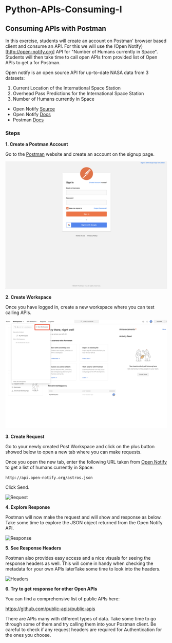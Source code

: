 # Python-APIs-Consuming-I

## Consuming APIs with Postman 

In this exercise, students will create an account on Postman' browser based client and consume an API. For this we will use the (Open Notify)[http://open-notify.org] API for "Number of Humans currently in Space". Students will then take time to call open APIs from provided list of Open APIs to get a for Postman.

Open notify is an open source API for up-to-date NASA data from 3 datasets:

1. Current Location of the International Space Station
2. Overhead Pass Predictions for the International Space Station
3. Number of Humans currently in Space

- Open Notify [Source](https://github.com/open-notify)
- Open Notify [Docs](http://open-notify.org/Open-Notify-API/)
- Postman [Docs](https://learning.postman.com/docs/getting-started/introduction/)
 
### Steps

**1. Create a Postman Account**

Go to the [Postman](https://postman.com) website and create an account on the signup page.

![Postman Signup](assets/signup.png "Signup")


**2. Create Workspace**

Once you have logged in, create a new workspace where you can test calling APIs.

![Postman Workspaces](assets/create-workspace.png "Workspaces")

**3. Create Request**

Go to your newly created Post Workspace and click on the plus button showed below to open a new tab where you can make requests.

Once you open the new tab, enter the following URL taken from [Open Notify](http://open-notify.org/Open-Notify-API/People-In-Space/) to get a list of humans currently in Space:

```http://api.open-notify.org/astros.json ```

Click Send.

![Request](assets/url.png "Request")

**4. Explore Response**

Postman will now make the request and will show and response as below. Take some time to explore the JSON object returned from the Open Notify API.

![Response](assets/response.png "Response")

**5. See Response Headers**

Postman also provides easy access and a nice visuals for seeing the response headers as well. This will come in handy when checking the metadata for your own APIs laterTake some time to look into the headers.

![Headers](assets/headers.png "Headers")

**6. Try to get response for other Open APIs**

You can find a comprehensive list of public APIs here:

https://github.com/public-apis/public-apis

There are APIs many with different types of data. Take some time to go through some of them and try calling them into your Postman client. Be careful to check if any request headers are required for Authentication for the ones you choose.

